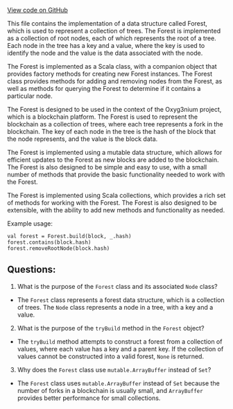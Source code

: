 [View code on GitHub](https://github.com/alephium/alephium/util/src/main/scala/org/alephium/util/Forest.scala)

This file contains the implementation of a data structure called Forest, which is used to represent a collection of trees. The Forest is implemented as a collection of root nodes, each of which represents the root of a tree. Each node in the tree has a key and a value, where the key is used to identify the node and the value is the data associated with the node.

The Forest is implemented as a Scala class, with a companion object that provides factory methods for creating new Forest instances. The Forest class provides methods for adding and removing nodes from the Forest, as well as methods for querying the Forest to determine if it contains a particular node.

The Forest is designed to be used in the context of the Oxyg3nium project, which is a blockchain platform. The Forest is used to represent the blockchain as a collection of trees, where each tree represents a fork in the blockchain. The key of each node in the tree is the hash of the block that the node represents, and the value is the block data.

The Forest is implemented using a mutable data structure, which allows for efficient updates to the Forest as new blocks are added to the blockchain. The Forest is also designed to be simple and easy to use, with a small number of methods that provide the basic functionality needed to work with the Forest.

The Forest is implemented using Scala collections, which provides a rich set of methods for working with the Forest. The Forest is also designed to be extensible, with the ability to add new methods and functionality as needed.

Example usage:

```
val forest = Forest.build(block, _.hash)
forest.contains(block.hash)
forest.removeRootNode(block.hash)
```
## Questions: 
 1. What is the purpose of the `Forest` class and its associated `Node` class?
- The `Forest` class represents a forest data structure, which is a collection of trees. The `Node` class represents a node in a tree, with a key and a value.

2. What is the purpose of the `tryBuild` method in the `Forest` object?
- The `tryBuild` method attempts to construct a forest from a collection of values, where each value has a key and a parent key. If the collection of values cannot be constructed into a valid forest, `None` is returned.

3. Why does the `Forest` class use `mutable.ArrayBuffer` instead of `Set`?
- The `Forest` class uses `mutable.ArrayBuffer` instead of `Set` because the number of forks in a blockchain is usually small, and `ArrayBuffer` provides better performance for small collections.